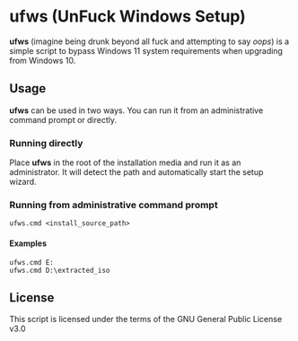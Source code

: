 ufws (UnFuck Windows Setup)
===========================
**ufws** (imagine being drunk beyond all fuck and attempting to say _oops_)
is a simple script to bypass Windows 11 system requirements when upgrading from
Windows 10.

Usage
-----
**ufws** can be used in two ways. You can run it from an administrative command
prompt or directly.

### Running directly
Place **ufws** in the root of the installation media and run it as an
administrator. It will detect the path and automatically start the setup wizard.

### Running from administrative command prompt
```
ufws.cmd <install_source_path>
```

#### Examples
```
ufws.cmd E:
ufws.cmd D:\extracted_iso
```

License
-------
This script is licensed under the terms of the GNU General Public License v3.0
